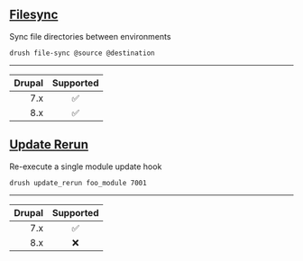 ## [Filesync](https://github.com/gapple/drush-filesync)

Sync file directories between environments

    drush file-sync @source @destination

---

| Drupal | Supported |
|-------:|:---------:|
|    7.x |     ✅    |
|    8.x |     ✅    |

## [Update Rerun](https://github.com/gapple/drush-update-rerun)

Re-execute a single module update hook

    drush update_rerun foo_module 7001

---

| Drupal | Supported |
|-------:|:---------:|
|    7.x |     ✅    |
|    8.x |     ❌    |

